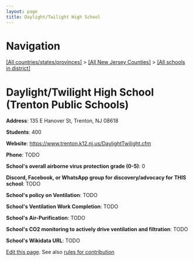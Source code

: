 ```yaml
---
layout: page
title: Daylight/Twilight High School
---
```

# Navigation

[[All countries/states/provinces]](../../..) > [[All New Jersey Counties]](../..) > [[All schools in district]](..)

# Daylight/Twilight High School (Trenton Public Schools)

**Address**: 135 E Hanover St, Trenton, NJ 08618

**Students**: 400

**Website**: <https://www.trenton.k12.nj.us/DaylightTwilight.cfm>

**Phone**: TODO

**School's overall airborne virus protection grade (0-5)**: 0

**Discord, Facebook, or WhatsApp group for discovery/advocacy for THIS school**: TODO

**School's policy on Ventilation**: TODO

**School's Ventilation Work Completion**: TODO

**School's Air-Purification**: TODO

**School's CO2 monitoring to actively drive ventilation and filtration**: TODO

**School's Wikidata URL**: TODO


[Edit this page](https://github.com/ventilate-schools/NJ/edit/main/./Trenton_Public_Schools/Daylight_Twilight_High_School.md). See also [rules for contribution](../../../contribution-rules/)